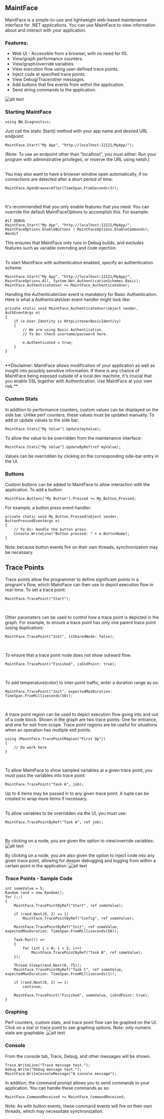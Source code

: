 ## MaintFace
MaintFace is a simple-to-use and lightweight web-based maintenance interface for .NET applications. You can use MaintFace to view information about and interact with your application. 

### Features:
* Web UI - Accessible from a browser, with no need for IIS.
* View/graph performance counters.
* View/graph/override variables.
* View execution flow using user-defined trace points.
* Inject code at specified trace points.
* View Debug/Trace/other messages.
* Add buttons that fire events from within the application.
* Send string commands to the application.

![alt text](https://raw.githubusercontent.com/bmdub/MaintFace/master/image/introduction1.png)

### Starting MaintFace

```CSharp
using BW.Diagnostics;
``` 
Just call the static Start() method with your app name and desired URL endpoint:  
```CSharp
MaintFace.Start("My App", "http://localhost:12121/MyApp/");
``` 
(Note: To use an endpoint other than "localhost", you must either: Run your program with administrative privileges, or reserve the URL using netsh.) 
<br/><br/>

You may also want to have a browser window open automatically, if no connections are detected after a short period of time: 
```CSharp
MaintFace.OpenBrowserAfter(TimeSpan.FromSeconds(3));
``` 
<br/>

It's recommended that you only enable features that you need. You can override the default MaintFaceOptions to accomplish this. For example:  
```CSharp
#if DEBUG
MaintFace.Start("My App", "http://localhost:12121/MyApp/", MaintFaceOptions.EnableButtons | MaintFaceOptions.EnableCommands);
#endif
``` 
This ensures that MaintFace only runs in Debug builds, and excludes features such as variable overriding and code injection. 
<br/><br/>

To start MaintFace with authentication enabled, specify an authentication scheme: 
```CSharp
MaintFace.Start("My App", "http://localhost:12121/MyApp/", MaintFaceOptions.All, System.Net.AuthenticationSchemes.Basic);
MaintFace.AuthenticateUser += MaintFace_AuthenticateUser; 
```
Handling the AuthenticateUser event is mandatory for Basic Authentication. Here is what a AuthenticateUser event handler might look like: 
```CSharp
private static void MaintFace_AuthenticateUser(object sender, AuthEventArgs e)
{
	if (e.User.Identity is HttpListenerBasicIdentity)
	{
		// We are using Basic Authentication.
		// To Do: Check username/password here.
 
		e.Authenticated = true;
	}
} 
```
<br/>
**Disclaimer: MaintFace allows modification of your application as well as insight into possibly sensitive information. If there is any chance of MaintFace being exposed outside of a local dev machine, it's crucial that you enable SSL together with Authentication. Use MaintFace at your own risk.**

### Custom Stats

In addition to performance counters, custom values can be displayed on the side bar. Unlike perf counters, these values must be updated manually. To add or update values to the side bar: 
```CSharp
MaintFace.Stats["My Value"].Update(myValue); 
```

To allow the value to be overridden from the maintenance interface: 
```CSharp
MaintFace.Stats["My Value"].UpdateByRef(ref myValue);
```
 
Values can be overridden by clicking on the corresponding side-bar entry in the UI.

### Buttons

Custom buttons can be added to MaintFace to allow interaction with the application. To add a button: 
```CSharp
MaintFace.Buttons["My Button"].Pressed += My_Button_Pressed; 
```

For example, a button press event handler:
```CSharp
private static void My_Button_Pressed(object sender, ButtonPressedEventArgs e)
{
	// To Do: Handle the button press.
	Console.WriteLine("Button pressed: " + e.ButtonName);
} 
```
Note: because button events fire on their own threads, synchronization may be necessary.

## Trace Points

Trace points allow the programmer to define significant points in a program's flow, which MaintFace can then use to depict execution flow in real-time. To set a trace point: 
```CSharp
MaintFace.TracePoint("Start");
```
<br/>

Other parameters can be used to control how a trace point is depicted in the graph. For example, to ensure a trace point has only one parent trace point (using duplication): 
```CSharp
MaintFace.TracePoint("Init", isSharedNode: false);
``` 
<br/>

To ensure that a trace point node does not show outward flow: 
```CSharp
MaintFace.TracePoint("Finished", isEndPoint: true); 
```
<br/>

To add temperature(color) to inter-point traffic, enter a duration range as so: 
```CSharp
MaintFace.TracePoint("Init", expectedMaxDuration: TimeSpan.FromMilliseconds(50)); 
```
<br/>

A trace point region can be used to depict execution flow going into and out of a code block. Shown in the graph are two trace points: One for entrance, and one for exit from scope. Trace point regions are be useful for situations when an operation has multiple exit points. 
```CSharp
using (MaintFace.TracePointRegion("First Op"))
{
	// Do work here
}
``` 
<br/>

To allow MaintFace to show sampled variables at a given trace point, you must pass the variables into trace point: 
```CSharp
MaintFace.TracePoint("Task A", job); 
```
Up to 4 items may be passed in to any given trace point. A tuple can be created to wrap more items if necessary.
<br/><br/>

To allow variables to be overridden via the UI, you must use: 
```CSharp
MaintFace.TracePointByRef("Task A", ref job);
```
<br/>
 
By clicking on a node, you are given the option to view/override variables: 
![alt text](https://raw.githubusercontent.com/bmdub/MaintFace/master/image/tracepoints1.png)

By clicking on a node, you are also given the option to inject code into any given trace point, allowing for deeper	debugging and logging from within a certain point in the application: 
![alt text](https://raw.githubusercontent.com/bmdub/MaintFace/master/image/tracepoints2.png)

### Trace Points - Sample Code

```CSharp
int someValue = 5;
Random rand = new Random();
for (;;)
{
	MaintFace.TracePointByRef("Start", ref someValue);
 
	if (rand.Next(0, 2) == 1)
		MaintFace.TracePointByRef("Config", ref someValue);
 
	MaintFace.TracePointByRef("Init", ref someValue, expectedMaxDuration: TimeSpan.FromMilliseconds(50));
			
	Task.Run(() =>
	{
		for (int i = 0; i < 2; i++)
			MaintFace.TracePointByRef("Task B", ref someValue);
	});
 
	Thread.Sleep(rand.Next(0, 75));
	MaintFace.TracePointByRef("Task C", ref someValue, expectedMaxDuration: TimeSpan.FromMilliseconds(1));
 
	if (rand.Next(0, 2) == 1)
		continue;
 
	MaintFace.TracePoint("Finished", someValue, isEndPoint: true);
}
```

### Graphing

Perf counters, custom stats, and trace point flow can be graphed on the UI. Click on a stat or trace point to see graphing options. Note: only numeric stats are graphable. 
![alt text](https://raw.githubusercontent.com/bmdub/MaintFace/master/image/graphing1.png)

### Console

From the console tab, Trace, Debug, and other messages will be shown. 
```CSharp
Trace.WriteLine("Trace message test.");
Debug.Write("Debug message test.");
MaintFace.WriteConsoleMessage("A console message");
``` 

In addition, the command prompt allows you to send commands to your application. You can handle these commands as so: 
```CSharp
MaintFace.CommandReceived += MaintFace_CommandReceived; 
```
Note: As with button events, these command events will fire on their own threads, which may necessitate synchronization.









